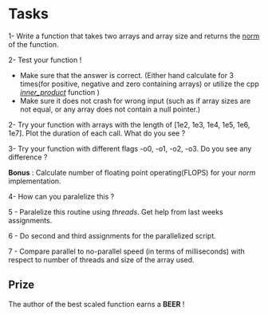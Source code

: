 
# Tasks 

1- Write a function that takes two arrays and array size and returns the [norm](http://mathworld.wolfram.com/L2-Norm.html) of the function. 

2- Test your function ! 
- Make sure that the answer is correct. (Either hand calculate for 3 times(for positive, negative and zero containing arrays) or utilize the cpp [_inner_product_](https://en.cppreference.com/w/cpp/algorithm/inner_product) function )
- Make sure it does not crash for wrong input (such as if array sizes are not equal, or any array does not contain a null pointer.)


2- Try your function with arrays with the length of [1e2, 1e3, 1e4, 1e5, 1e6, 1e7]. Plot the duration of each call. What do you see ? 

3- Try your function with different flags -o0, -o1, -o2, -o3. Do you see any difference ? 

**Bonus** : Calculate number of floating point operating(FLOPS) for your _norm_ implementation. 

4- How can you paralelize this ?

5 - Paralelize this routine using _threads_. Get help from last weeks assignments. 

6 - Do second and third assignments for the parallelized script. 

7 - Compare parallel to no-parallel speed (in terms of milliseconds) with respect to number of threads and size of the array used. 


## Prize
The author of the best scaled function earns a **BEER** !
